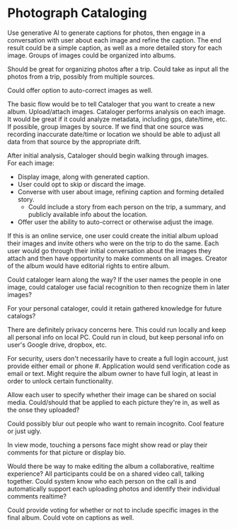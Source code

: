 # Photograph Cataloging
Use generative AI to generate captions for photos, then engage in a conversation 
with user about each image and refine the caption.  The end result could be
a simple caption, as well as a more detailed story for each image.
Groups of images could be organized into albums.

Should be great for organizing photos after a trip.  Could take as input 
all the photos from a trip, possibly from multiple sources.

Could offer option to auto-correct images as well.

The basic flow would be to tell Cataloger that you want to create a
new album.  Upload/attach images.  Cataloger performs analysis on each
image.  It would be great if it could analyze metadata, including gps, date/time, etc.
If possible, group images by source.  If we find that one source was
recording inaccurate date/time or location we should be able to adjust
all data from that source by the appropriate drift.

After initial analysis, Cataloger should begin walking through images.  
For each image:

- Display image, along with generated caption.
- User could opt to skip or discard the image.
- Converse with user about image, refining caption and forming detailed story.
  - Could include a story from each person on the trip, a summary, and publicly
    available info about the location.
- Offer user the ability to auto-correct or otherwise adjust the image.

If this is an online service, one user could create the initial album
upload their images and invite others who were on the trip to do the 
same.  Each user would go through their initial conversation about the
images they attach and then have opportunity to make comments on all
images.  Creator of the album would have editorial rights to entire 
album.

Could cataloger learn along the way?   If the user names the people in
one image, could cataloger use facial recognition to then recognize them
in later images?

For your personal cataloger, could it retain gathered knowledge for 
future catalogs?

There are definitely privacy concerns here.  This could run locally
and keep all personal info on local PC.  Could run in cloud, but keep
personal info on user's Google drive, dropbox, etc.

For security, users don't necessarily have to create a full login account,
just provide either email or phone #.  Application would send verification
code as email or text.  Might require the album owner to have full login,
at least in order to unlock certain functionality.

Allow each user to specify whether their image can be shared on social media.
  Could/should that be applied to each picture they're in, as well as the
  onse they uploaded?

Could possibly blur out people who want to remain incognito.  Cool feature or 
just ugly.

In view mode, touching a persons face might show read or play their comments
for that picture or display bio.

Would there be way to make editing the album a collaborative, realtime
experience?   All participants could be on a shared video call, talking
together.  Could system know who each person on the call is and automatically
support each uploading photos and identify their individual comments
realtime?

Could provide voting for whether or not to include specific images in the
final album.   Could vote on captions as well.

